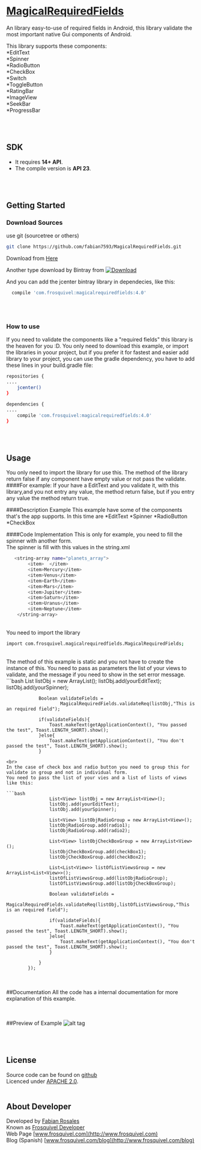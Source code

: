# [MagicalRequiredFields](https://github.com/fabian7593/MagicalRequiredFields)

An library easy-to-use of required fields in Android, this library validate the most important native Gui components of Android.

This library supports these components:<br>
*EditText<br>
*Spinner<br>
*RadioButton<br>
*CheckBox<br>
*Switch<br>
*ToggleButton<br>
*RatingBar<br>
*ImageView<br>
*SeekBar<br>
*ProgressBar<br>

<br><br>

## SDK
* It requires **14+ API**.
* The compile version is **API 23**.

<br><br>

## Getting Started

### Download Sources
use git (sourcetree or others)

```bash
git clone https://github.com/fabian7593/MagicalRequiredFields.git
```

Download from [Here](https://github.com/fabian7593/MagicalRequiredFields/zipball/master)

Another type download by Bintray from [ ![Download](https://api.bintray.com/packages/fabian7593/maven/MagicalRequiredFields/images/download.svg) ](https://bintray.com/fabian7593/maven/MagicalRequiredFields/_latestVersion)

And you can add the jcenter bintray library in dependecies, like this:
```bash
  compile 'com.frosquivel:magicalrequiredfields:4.0'
```

<br><br>
### How to use

If you need to validate the components like a "required fields" this library is the heaven for you :D.
You only need to download this example, or import the libraries in yoour project, but if you prefer it for fastest and easier add library to your project, you can use the gradle dependency, you have to add these lines in your build.gradle file:

```bash
repositories {
....
    jcenter()
}

dependencies {
....
    compile 'com.frosquivel:magicalrequiredfields:4.0'
}
```

<br><br>
## Usage
You only need to import the library for use this.
The method of the library return false if any component have empty value or not pass the validate.
<br>
####For example:
If your have a EditText and you validate it, with this library,and you not entry any value, the method return false, but if you entry any value the method return true.<br>

####Description Example
This example have some of the components that's the app supports. In this time are 
*EditText
*Spinner
*RadioButton
*CheckBox 


####Code Implementation
This is only for example, you need to fill the spinner with another form.
<br>
The spinner is fill with this values in the string.xml
```bash
   <string-array name="planets_array">
        <item>  </item>
        <item>Mercury</item>
        <item>Venus</item>
        <item>Earth</item>
        <item>Mars</item>
        <item>Jupiter</item>
        <item>Saturn</item>
        <item>Uranus</item>
        <item>Neptune</item>
    </string-array>
```

<br>
You need to import the library

```bash
import com.frosquivel.magicalrequiredfields.MagicalRequiredFields;
```

<br>
The method of this example is static and you not have to create the instance of this.
You need to pass as parameters the list of your views to validate, and the message if you need to show in the set error message.
```bash
                List<View> listObj = new ArrayList<View>();
                listObj.add(yourEditText);
                listObj.add(yourSpinner);

                Boolean validateFields =
                        MagicalRequiredFields.validateReq(listObj,"This is an required field");

                if(validateFields){
                    Toast.makeText(getApplicationContext(), "You passed the test", Toast.LENGTH_SHORT).show();
                }else{
                    Toast.makeText(getApplicationContext(), "You don't passed the test", Toast.LENGTH_SHORT).show();
                }
```
<br>
In the case of check box and radio button you need to group this for validate in group and not in individual form. 
You need to pass the list of your vies and a list of lists of views like this:

```bash
                List<View> listObj = new ArrayList<View>();
                listObj.add(yourEditText);
                listObj.add(yourSpinner);

                List<View> listObjRadioGroup = new ArrayList<View>();
                listObjRadioGroup.add(radio1);
                listObjRadioGroup.add(radio2);

                List<View> listObjCheckBoxGroup = new ArrayList<View>();
                listObjCheckBoxGroup.add(checkBox1);
                listObjCheckBoxGroup.add(checkBox2);

                List<List<View>> listOfListViewsGroup = new ArrayList<List<View>>();
                listOfListViewsGroup.add(listObjRadioGroup);
                listOfListViewsGroup.add(listObjCheckBoxGroup);

                Boolean validateFields =
                        MagicalRequiredFields.validateReq(listObj,listOfListViewsGroup,"This is an required field");

                if(validateFields){
                    Toast.makeText(getApplicationContext(), "You passed the test", Toast.LENGTH_SHORT).show();
                }else{
                    Toast.makeText(getApplicationContext(), "You don't passed the test", Toast.LENGTH_SHORT).show();
                }

            }
        });
```

<br><br>
##Documentation
All the code has a internal documentation for more explanation of this example.

<br><br>
##Preview of Example
![alt tag](https://github.com/fabian7593/Scroll-Infinite-ListView-Plugin/blob/master/video.gif)


<br><br>
## License
Source code can be found on [github](https://github.com/fabian7593/MagicalRequiredFields)<br>
Licenced under [APACHE 2.0](http://www.apache.org/licenses/LICENSE-2.0).
<br><br>

## About Developer
Developed by [Fabian Rosales](http://www.frosquivel.com)<br>
Known as [Frosquivel Developer](http://www.frosquivel.com)<br>
Web Page [www.frosquivel.com](http://www.frosquivel.com)<br>
Blog (Spanish) [www.frosquivel.com/blog](http://www.frosquivel.com/blog)<br>


